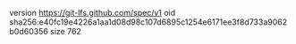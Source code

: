 version https://git-lfs.github.com/spec/v1
oid sha256:e40fc19e4226a1aa1d08d98c107d6895c1254e6171ee3f8d733a9062b0d60356
size 762
